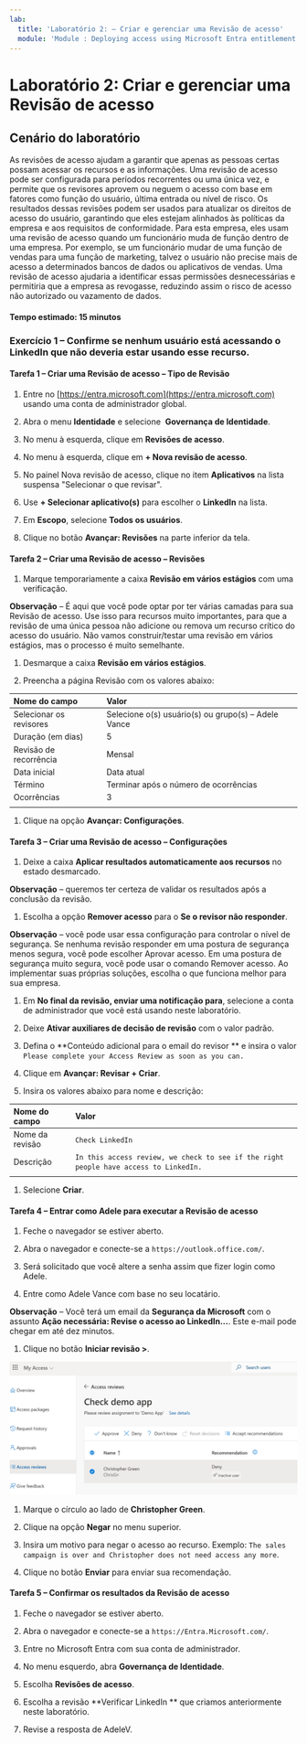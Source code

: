 ```yaml
---
lab:
  title: 'Laboratório 2: – Criar e gerenciar uma Revisão de acesso'
  module: 'Module : Deploying access using Microsoft Entra entitlement management'
---
```


# Laboratório 2: Criar e gerenciar uma Revisão de acesso

## Cenário do laboratório

As revisões de acesso ajudam a garantir que apenas as pessoas certas possam acessar os recursos e as informações. Uma revisão de acesso pode ser configurada para períodos recorrentes ou uma única vez, e permite que os revisores aprovem ou neguem o acesso com base em fatores como função do usuário, última entrada ou nível de risco. Os resultados dessas revisões podem ser usados para atualizar os direitos de acesso do usuário, garantindo que eles estejam alinhados às políticas da empresa e aos requisitos de conformidade. Para esta empresa, eles usam uma revisão de acesso quando um funcionário muda de função dentro de uma empresa. Por exemplo, se um funcionário mudar de uma função de vendas para uma função de marketing, talvez o usuário não precise mais de acesso a determinados bancos de dados ou aplicativos de vendas. Uma revisão de acesso ajudaria a identificar essas permissões desnecessárias e permitiria que a empresa as revogasse, reduzindo assim o risco de acesso não autorizado ou vazamento de dados.

#### Tempo estimado: 15 minutos

### Exercício 1 – Confirme se nenhum usuário está acessando o LinkedIn que não deveria estar usando esse recurso.

#### Tarefa 1 – Criar uma Revisão de acesso – Tipo de Revisão

1. Entre no [https://entra.microsoft.com](https://entra.microsoft.com) usando uma conta de administrador global.

1. Abra o menu **Identidade** e selecione  **Governança de Identidade**.

1. No menu à esquerda, clique em **Revisões de acesso**.

1. No menu à esquerda, clique em **+ Nova revisão de acesso**.

1. No painel Nova revisão de acesso, clique no item **Aplicativos** na lista suspensa "Selecionar o que revisar".

1. Use **+ Selecionar aplicativo(s)** para escolher o **LinkedIn** na lista.

1. Em **Escopo**, selecione **Todos os usuários**.

1. Clique no botão **Avançar: Revisões** na parte inferior da tela.

#### Tarefa 2 – Criar uma Revisão de acesso – Revisões

1. Marque temporariamente a caixa **Revisão em vários estágios** com uma verificação.

 **Observação** – É aqui que você pode optar por ter várias camadas para sua Revisão de acesso.  Use isso para recursos muito importantes, para que a revisão de uma única pessoa não adicione ou remova um recurso crítico do acesso do usuário.  Não vamos construir/testar uma revisão em vários estágios, mas o processo é muito semelhante.

1. Desmarque a caixa **Revisão em vários estágios**.

1. Preencha a página Revisão com os valores abaixo:

| Nome do campo | Valor |
| :--- | :--- |
| Selecionar os revisores | Selecione o(s) usuário(s) ou grupo(s) – Adele Vance |
| Duração (em dias) | 5 |
| Revisão de recorrência | Mensal |
| Data inicial | Data atual |
| Término | Terminar após o número de ocorrências |
| Ocorrências | 3 |
| | |

1. Clique na opção **Avançar: Configurações**.

#### Tarefa 3 – Criar uma Revisão de acesso – Configurações

1. Deixe a caixa **Aplicar resultados automaticamente aos recursos** no estado desmarcado.

 **Observação** – queremos ter certeza de validar os resultados após a conclusão da revisão.

1. Escolha a opção **Remover acesso** para o **Se o revisor não responder**.

 **Observação** – você pode usar essa configuração para controlar o nível de segurança.  Se nenhuma revisão responder em uma postura de segurança menos segura, você pode escolher Aprovar acesso.  Em uma postura de segurança muito segura, você pode usar o comando Remover acesso.  Ao implementar suas próprias soluções, escolha o que funciona melhor para sua empresa.

1. Em **No final da revisão, enviar uma notificação para**, selecione a conta de administrador que você está usando neste laboratório.

1. Deixe **Ativar auxiliares de decisão de revisão** com o valor padrão.

1. Defina o **Conteúdo adicional para o email do revisor ** e insira o valor `Please complete your Access Review as soon as you can.`

1. Clique em **Avançar: Revisar + Criar**.

1. Insira os valores abaixo para nome e descrição:

| Nome do campo | Valor |
| :--- | :--- |
| Nome da revisão | `Check LinkedIn` |
| Descrição | `In this access review, we check to see if the right people have access to LinkedIn.` |
| | | 

1. Selecione **Criar**.

#### Tarefa 4 – Entrar como Adele para executar a Revisão de acesso

1. Feche o navegador se estiver aberto.

1. Abra o navegador e conecte-se a `https://outlook.office.com/`.

1. Será solicitado que você altere a senha assim que fizer login como Adele.

1. Entre como Adele Vance com base no seu locatário.

 **Observação** – Você terá um email da **Segurança da Microsoft** com o assunto **Ação necessária: Revise o acesso ao LinkedIn...**. Este e-mail pode chegar em até dez minutos.

1. Clique no botão **Iniciar revisão >**.

 ![Captura de tela da página Revisão de acesso que AdeleV vê ao iniciar o link no email.  Observe que é recomendado excluir Christopher Green.](./Media/access-review-page.png)

1. Marque o círculo ao lado de **Christopher Green**.

1. Clique na opção **Negar** no menu superior.

1. Insira um motivo para negar o acesso ao recurso. Exemplo: `The sales campaign is over and Christopher does not need access any more`.

1. Clique no botão **Enviar** para enviar sua recomendação.

#### Tarefa 5 – Confirmar os resultados da Revisão de acesso

1. Feche o navegador se estiver aberto.

1. Abra o navegador e conecte-se a `https://Entra.Microsoft.com/`.

1. Entre no Microsoft Entra com sua conta de administrador.

1. No menu esquerdo, abra **Governança de Identidade**.

1. Escolha **Revisões de acesso**.

1. Escolha a revisão **Verificar LinkedIn ** que criamos anteriormente neste laboratório.

1. Revise a resposta de AdeleV.
